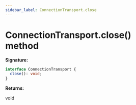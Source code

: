 ```yaml
---
sidebar_label: ConnectionTransport.close
---
```


# ConnectionTransport.close() method

**Signature:**

```typescript
interface ConnectionTransport {
  close(): void;
}
```

**Returns:**

void
